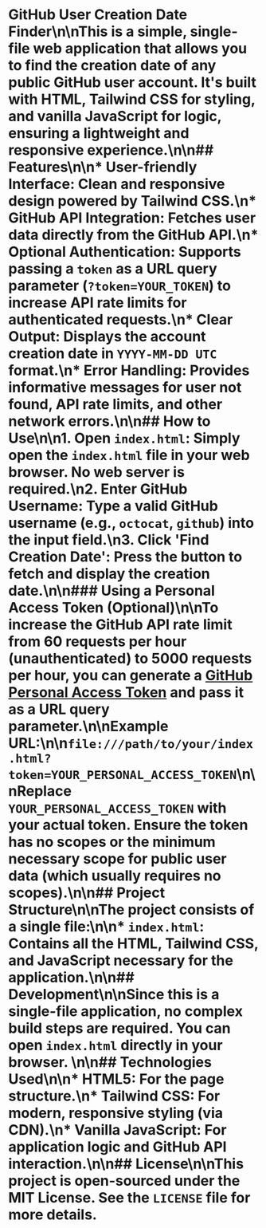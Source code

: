 # GitHub User Creation Date Finder\n\nThis is a simple, single-file web application that allows you to find the creation date of any public GitHub user account. It's built with HTML, Tailwind CSS for styling, and vanilla JavaScript for logic, ensuring a lightweight and responsive experience.\n\n## Features\n\n*   **User-friendly Interface:** Clean and responsive design powered by Tailwind CSS.\n*   **GitHub API Integration:** Fetches user data directly from the GitHub API.\n*   **Optional Authentication:** Supports passing a `token` as a URL query parameter (`?token=YOUR_TOKEN`) to increase API rate limits for authenticated requests.\n*   **Clear Output:** Displays the account creation date in `YYYY-MM-DD UTC` format.\n*   **Error Handling:** Provides informative messages for user not found, API rate limits, and other network errors.\n\n## How to Use\n\n1.  **Open `index.html`:** Simply open the `index.html` file in your web browser. No web server is required.\n2.  **Enter GitHub Username:** Type a valid GitHub username (e.g., `octocat`, `github`) into the input field.\n3.  **Click 'Find Creation Date':** Press the button to fetch and display the creation date.\n\n### Using a Personal Access Token (Optional)\n\nTo increase the GitHub API rate limit from 60 requests per hour (unauthenticated) to 5000 requests per hour, you can generate a [GitHub Personal Access Token](https://docs.github.com/en/authentication/keeping-your-account-and-data-secure/creating-a-personal-access-token) and pass it as a URL query parameter.\n\n**Example URL:**\n\n`file:///path/to/your/index.html?token=YOUR_PERSONAL_ACCESS_TOKEN`\n\nReplace `YOUR_PERSONAL_ACCESS_TOKEN` with your actual token. Ensure the token has no scopes or the minimum necessary scope for public user data (which usually requires no scopes).\n\n## Project Structure\n\nThe project consists of a single file:\n\n*   `index.html`: Contains all the HTML, Tailwind CSS, and JavaScript necessary for the application.\n\n## Development\n\nSince this is a single-file application, no complex build steps are required. You can open `index.html` directly in your browser. \n\n## Technologies Used\n\n*   **HTML5:** For the page structure.\n*   **Tailwind CSS:** For modern, responsive styling (via CDN).\n*   **Vanilla JavaScript:** For application logic and GitHub API interaction.\n\n## License\n\nThis project is open-sourced under the MIT License. See the `LICENSE` file for more details.